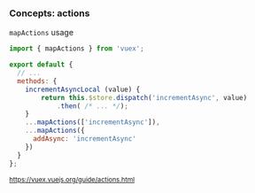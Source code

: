 ### Concepts: actions

`mapActions` usage

```js
import { mapActions } from 'vuex';

export default {
  // ...
  methods: {
    incrementAsyncLocal (value) {
        return this.$store.dispatch('incrementAsync', value)
            .then( /* ... */);
    }
    ...mapActions(['incrementAsync']),
    ...mapActions({
      addAsync: 'incrementAsync'
    })
  }
};
```

<small>https://vuex.vuejs.org/guide/actions.html</small>

<aside class="notes">
</aside>
